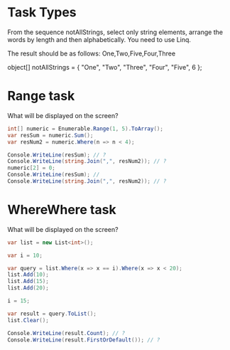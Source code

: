 <!-- ENGLISH -->
# Task Types

From the sequence notAllStrings, select only string elements,
arrange the words by length and then alphabetically. You need to use Linq.

The result should be as follows: One,Two,Five,Four,Three

object[] notAllStrings = { "One", "Two", "Three", "Four", "Five", 6 };


# Range task

What will be displayed on the screen?

```cs
int[] numeric = Enumerable.Range(1, 5).ToArray();
var resSum = numeric.Sum();
var resNum2 = numeric.Where(n => n < 4);

Console.WriteLine(resSum); // ?
Console.WriteLine(string.Join(",", resNum2)); // ?
numeric[2] = 0;
Console.WriteLine(resSum); //
Console.WriteLine(string.Join(",", resNum2)); // ?
```

# WhereWhere task

What will be displayed on the screen?

```cs
var list = new List<int>();

var i = 10;

var query = list.Where(x => x == i).Where(x => x < 20);
list.Add(10);
list.Add(15);
list.Add(20);

i = 15;

var result = query.ToList();
list.Clear();

Console.WriteLine(result.Count); // ?
Console.WriteLine(result.FirstOrDefault()); // ?
```